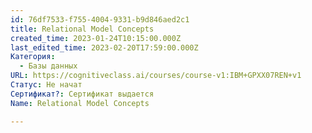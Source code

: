 ```yaml
---
id: 76df7533-f755-4004-9331-b9d846aed2c1
title: Relational Model Concepts
created_time: 2023-01-24T10:15:00.000Z
last_edited_time: 2023-02-20T17:59:00.000Z
Категория:
  - Базы данных
URL: https://cognitiveclass.ai/courses/course-v1:IBM+GPXX07REN+v1
Статус: Не начат
Сертификат?: Сертификат выдается
Name: Relational Model Concepts

---
```

